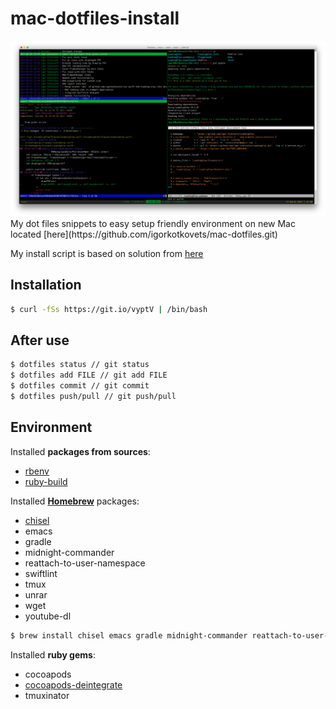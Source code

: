 # mac-dotfiles-install
<img src="https://raw.githubusercontent.com/igorkotkovets/mac-dotfiles-install/master/terminal.png" width="800">
My dot files snippets to easy setup friendly environment on new Mac located [here](https://github.com/igorkotkovets/mac-dotfiles.git)

My install script is based on solution from [here](https://developer.atlassian.com/blog/2016/02/best-way-to-store-dotfiles-git-bare-repo/)

## Installation 
```bash
$ curl -fSs https://git.io/vyptV | /bin/bash
```

## After use
```bash
$ dotfiles status // git status
$ dotfiles add FILE // git add FILE
$ dotfiles commit // git commit
$ dotfiles push/pull // git push/pull
```
## Environment
Installed <b>packages from sources</b>:
* [rbenv](https://github.com/rbenv/rbenv)
* [ruby-build](https://github.com/rbenv/ruby-build)

Installed <b>[Homebrew](https://brew.sh)</b> packages:
* [chisel](https://github.com/facebook/chisel)
* emacs 
* gradle
* midnight-commander
* reattach-to-user-namespace
* swiftlint
* tmux
* unrar
* wget
* youtube-dl

```bash
$ brew install chisel emacs gradle midnight-commander reattach-to-user-namespace swiftlint tmux unrar wget youtube-dl
```

Installed <b>ruby gems</b>:
* cocoapods
* [cocoapods-deintegrate](https://github.com/CocoaPods/cocoapods-deintegrate)
* tmuxinator


